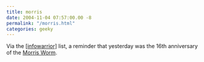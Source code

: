 ```yaml
---
title: morris
date: 2004-11-04 07:57:00.00 -8
permalink: "/morris.html"
categories: geeky
---
```

Via the [[infowarrior]](http://www.infowarrior.com/) list, a reminder that yesterday was the 16th anniversary of the [Morris Worm](http://news.com.com/16+candles+for+first+Internet+worm/2100-7349_3-5438291.html).
